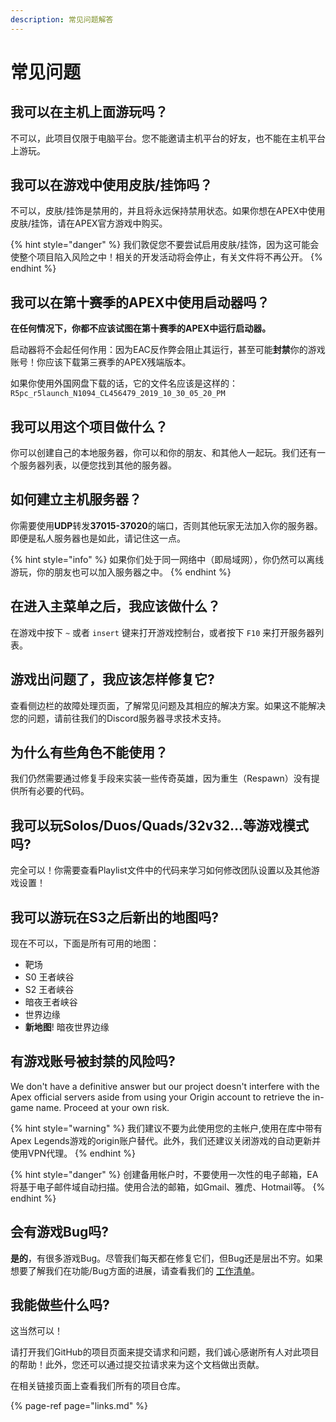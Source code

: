 ```yaml
---
description: 常见问题解答
---
```


# 常见问题

## 我可以在主机上面游玩吗？

不可以，此项目仅限于电脑平台。您不能邀请主机平台的好友，也不能在主机平台上游玩。

## 我可以在游戏中使用皮肤/挂饰吗？

不可以，皮肤/挂饰是禁用的，并且将永远保持禁用状态。如果你想在APEX中使用皮肤/挂饰，请在APEX官方游戏中购买。

{% hint style="danger" %}
我们敦促您不要尝试启用皮肤/挂饰，因为这可能会使整个项目陷入风险之中！相关的开发活动将会停止，有关文件将不再公开。
{% endhint %}

## 我可以在第十赛季的APEX中使用启动器吗？

**在任何情况下，你都不应该试图在第十赛季的APEX中运行启动器。**

启动器将不会起任何作用：因为EAC反作弊会阻止其运行，甚至可能**封禁**你的游戏账号！你应该下载第三赛季的APEX残端版本。

如果你使用外国网盘下载的话，它的文件名应该是这样的：`R5pc_r5launch_N1094_CL456479_2019_10_30_05_20_PM`

## 我可以用这个项目做什么？

你可以创建自己的本地服务器，你可以和你的朋友、和其他人一起玩。我们还有一个服务器列表，以便您找到其他的服务器。

## 如何建立主机服务器？

你需要使用**UDP**转发**37015-37020**的端口，否则其他玩家无法加入你的服务器。即便是私人服务器也是如此，请记住这一点。

{% hint style="info" %}
如果你们处于同一网络中（即局域网），你仍然可以离线游玩，你的朋友也可以加入服务器之中。
{% endhint %}

## 在进入主菜单之后，我应该做什么？

在游戏中按下 `~` 或者 `insert` 键来打开游戏控制台，或者按下 `F10` 来打开服务器列表。

## 游戏出问题了，我应该怎样修复它?

查看侧边栏的故障处理页面，了解常见问题及其相应的解决方案。如果这不能解决您的问题，请前往我们的Discord服务器寻求技术支持。

## 为什么有些角色不能使用？

我们仍然需要通过修复手段来实装一些传奇英雄，因为重生（Respawn）没有提供所有必要的代码。

## 我可以玩Solos/Duos/Quads/32v32...等游戏模式吗?

完全可以！你需要查看Playlist文件中的代码来学习如何修改团队设置以及其他游戏设置！

## 我可以游玩在S3之后新出的地图吗?

现在不可以，下面是所有可用的地图：

* 靶场
* S0 王者峡谷
* S2 王者峡谷
* 暗夜王者峡谷
* 世界边缘
* **新地图**! 暗夜世界边缘

## 有游戏账号被封禁的风险吗?

We don't have a definitive answer but our project doesn't interfere with the Apex official servers aside from using your Origin account to retrieve the in-game name. Proceed at your own risk.

{% hint style="warning" %}
我们建议不要为此使用您的主帐户,使用在库中带有Apex Legends游戏的origin账户替代。此外，我们还建议关闭游戏的自动更新并使用VPN代理。
{% endhint %}

{% hint style="danger" %}
创建备用帐户时，不要使用一次性的电子邮箱，EA将基于电子邮件域自动扫描。使用合法的邮箱，如Gmail、雅虎、Hotmail等。
{% endhint %}

## 会有游戏Bug吗?

**是的**，有很多游戏Bug。尽管我们每天都在修复它们，但Bug还是层出不穷。如果想要了解我们在功能/Bug方面的进展，请查看我们的 [工作清单](https://trello.com/b/ymr4R3j9/r5reloaded)。

## 我能做些什么吗?

这当然可以！

请打开我们GitHub的项目页面来提交请求和问题，我们诚心感谢所有人对此项目的帮助！此外，您还可以通过提交拉请求来为这个文档做出贡献。

在相关链接页面上查看我们所有的项目仓库。

{% page-ref page="links.md" %}



